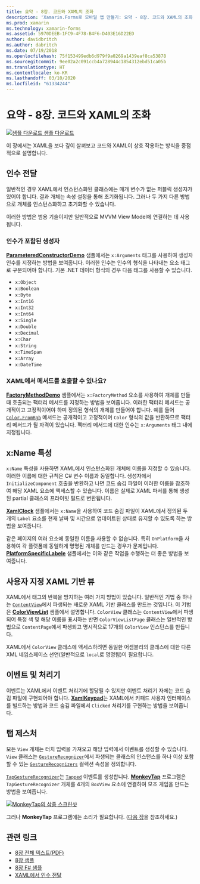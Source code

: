 ```yaml
---
title: 요약 - 8장. 코드와 XAML의 조화
description: 'Xamarin.Forms로 모바일 앱 만들기: 요약 - 8장. 코드와 XAML의 조화'
ms.prod: xamarin
ms.technology: xamarin-forms
ms.assetid: 5970DEEB-1FC9-4F78-B4F6-D403E16D22ED
author: davidbritch
ms.author: dabritch
ms.date: 07/19/2018
ms.openlocfilehash: 75f153499edb6d979f9a0269a1439eaf8ca53878
ms.sourcegitcommit: 9ee02a2c091ccb4a728944c1854312ebd51ca05b
ms.translationtype: HT
ms.contentlocale: ko-KR
ms.lasthandoff: 03/10/2020
ms.locfileid: "61334244"
---
```

# <a name="summary-of-chapter-8-code-and-xaml-in-harmony"></a>요약 - 8장. 코드와 XAML의 조화

[![샘플 다운로드](~/media/shared/download.png) 샘플 다운로드](https://github.com/xamarin/xamarin-forms-book-samples/tree/master/Chapter08)

이 장에서는 XAML을 보다 깊이 살펴보고 코드와 XAML이 상호 작용하는 방식을 중점적으로 설명합니다.

## <a name="passing-arguments"></a>인수 전달

일반적인 경우 XAML에서 인스턴스화된 클래스에는 매개 변수가 없는 퍼블릭 생성자가 있어야 합니다. 결과 개체는 속성 설정을 통해 초기화됩니다. 그러나 두 가지 다른 방법으로 개체를 인스턴스화하고 초기화할 수 있습니다.

이러한 방법은 범용 기술이지만 일반적으로 MVVM View Model에 연결하는 데 사용됩니다.

### <a name="constructors-with-arguments"></a>인수가 포함된 생성자

[**ParameteredConstructorDemo**](https://github.com/xamarin/xamarin-forms-book-samples/tree/master/Chapter08/ParameteredConstructorDemo) 샘플에서는 `x:Arguments` 태그를 사용하여 생성자 인수를 지정하는 방법을 보여줍니다. 이러한 인수는 인수의 형식을 나타내는 요소 태그로 구분되어야 합니다. 기본 .NET 데이터 형식의 경우 다음 태그를 사용할 수 있습니다.

- `x:Object`
- `x:Boolean`
- `x:Byte`
- `x:Int16`
- `x:Int32`
- `x:Int64`
- `x:Single`
- `x:Double`
- `x:Decimal`
- `x:Char`
- `x:String`
- `x:TimeSpan`
- `x:Array`
- `x:DateTime`

### <a name="can-i-call-methods-from-xaml"></a>XAML에서 메서드를 호출할 수 있나요?

[**FactoryMethodDemo**](https://github.com/xamarin/xamarin-forms-book-samples/tree/master/Chapter08/FactoryMethodDemo) 샘플에서는 `x:FactoryMethod` 요소를 사용하여 개체를 만들 때 호출되는 팩터리 메서드를 지정하는 방법을 보여줍니다. 이러한 팩터리 메서드는 공개적이고 고정적이어야 하며 정의된 형식의 개체를 만들어야 합니다. 예를 들어 [`Color.FromRgb`](xref:Xamarin.Forms.Color.FromRgb(System.Double,System.Double,System.Double)) 메서드는 공개적이고 고정적이며 `Color` 형식의 값을 반환하므로 팩터리 메서드가 될 자격이 있습니다. 팩터리 메서드에 대한 인수는 `x:Arguments` 태그 내에 지정됩니다.

## <a name="the-xname-attribute"></a>x:Name 특성

`x:Name` 특성을 사용하면 XAML에서 인스턴스화된 개체에 이름을 지정할 수 있습니다. 이러한 이름에 대한 규칙은 C# 변수 이름과 동일합니다. 생성자에서 `InitializeComponent` 호출을 반환하고 나면 코드 숨김 파일이 이러한 이름을 참조하여 해당 XAML 요소에 액세스할 수 있습니다. 이름은 실제로 XAML 파서를 통해 생성된 partial 클래스의 프라이빗 필드로 변환됩니다.

[**XamlClock**](https://github.com/xamarin/xamarin-forms-book-samples/tree/master/Chapter08/XamlClock) 샘플에서는 `x:Name`을 사용하여 코드 숨김 파일이 XAML에서 정의된 두 개의 `Label` 요소를 현재 날짜 및 시간으로 업데이트된 상태로 유지할 수 있도록 하는 방법을 보여줍니다.

같은 페이지의 여러 요소에 동일한 이름을 사용할 수 없습니다. 특히 `OnPlatform`을 사용하여 각 플랫폼에 동일하게 명명된 개체를 만드는 경우가 문제입니다. [**PlatformSpecificLabele**](https://github.com/xamarin/xamarin-forms-book-samples/tree/master/Chapter08/PlatformSpecificLabels) 샘플에서는 이와 같은 작업을 수행하는 더 좋은 방법을 보여줍니다.

## <a name="custom-xaml-based-views"></a>사용자 지정 XAML 기반 뷰

XAML에서 태그의 반복을 방지하는 여러 가지 방법이 있습니다. 일반적인 기법 중 하나는 [`ContentView`](xref:Xamarin.Forms.ContentView)에서 파생되는 새로운 XAML 기반 클래스를 만드는 것입니다. 이 기법은 [**ColorViewList**](https://github.com/xamarin/xamarin-forms-book-samples/tree/master/Chapter08/ColorViewList) 샘플에서 설명합니다. `ColorView` 클래스는 `ContentView`에서 파생되어 특정 색 및 해당 이름을 표시하는 반면 `ColorViewListPage` 클래스는 일반적인 방법으로 `ContentPage`에서 파생되고 명시적으로 17개의 `ColorView` 인스턴스를 만듭니다.

XAML에서 `ColorView` 클래스에 액세스하려면 동일한 어셈블리의 클래스에 대한 다른 XML 네임스페이스 선언(일반적으로 `local`로 명명됨)이 필요합니다.

## <a name="events-and-handlers"></a>이벤트 및 처리기

이벤트는 XAML에서 이벤트 처리기에 할당될 수 있지만 이벤트 처리기 자체는 코드 숨김 파일에 구현되어야 합니다. [**XamlKeypad**](https://github.com/xamarin/xamarin-forms-book-samples/tree/master/Chapter08/XamlKeypad)는 XAML에서 키패드 사용자 인터페이스를 빌드하는 방법과 코드 숨김 파일에서 `Clicked` 처리기를 구현하는 방법을 보여줍니다.

## <a name="tap-gestures"></a>탭 제스처

모든 `View` 개체는 터치 입력을 가져오고 해당 입력에서 이벤트를 생성할 수 있습니다. `View` 클래스는 [`GestureRecognizer`](xref:Xamarin.Forms.GestureRecognizer)에서 파생되는 클래스의 인스턴스를 하나 이상 포함할 수 있는 [`GestureRecognizers`](xref:Xamarin.Forms.View.GestureRecognizers) 컬렉션 속성을 정의합니다.

[`TapGestureRecognizer`](xref:Xamarin.Forms.TapGestureRecognizer)는 [`Tapped`](xref:Xamarin.Forms.TapGestureRecognizer.Tapped) 이벤트를 생성합니다. [**MonkeyTap**](https://github.com/xamarin/xamarin-forms-book-samples/tree/master/Chapter08/MonkeyTap) 프로그램은 `TapGestureRecognizer` 개체를 4개의 `BoxView` 요소에 연결하여 모조 게임을 만드는 방법을 보여줍니다.

[![MonkeyTap의 삼중 스크린샷](images/ch08fg07-small.png "모조 게임")](images/ch08fg07-large.png#lightbox "모조 게임")

그러나 **MonkeyTap** 프로그램에는 소리가 필요합니다. ([다음 장](chapter09.md)을 참조하세요.)

## <a name="related-links"></a>관련 링크

- [8장 전체 텍스트(PDF)](https://download.xamarin.com/developer/xamarin-forms-book/XamarinFormsBook-Ch08-Apr2016.pdf)
- [8장 샘플](https://github.com/xamarin/xamarin-forms-book-samples/tree/master/Chapter08)
- [8장 F# 샘플](https://github.com/xamarin/xamarin-forms-book-samples/tree/master/Chapter08/FS/XamlKeypad)
- [XAML에서 인수 전달](~/xamarin-forms/xaml/passing-arguments.md)

